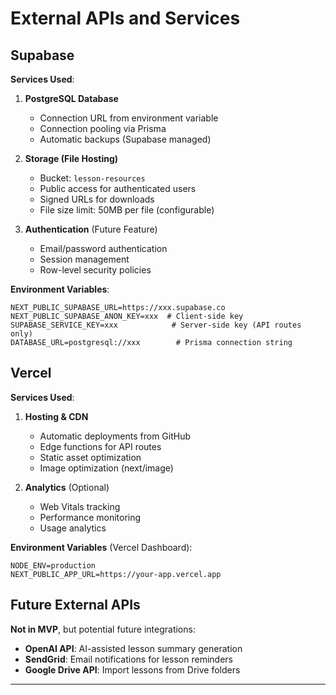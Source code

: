 # External APIs and Services

## Supabase

**Services Used**:

1. **PostgreSQL Database**
   - Connection URL from environment variable
   - Connection pooling via Prisma
   - Automatic backups (Supabase managed)

2. **Storage (File Hosting)**
   - Bucket: `lesson-resources`
   - Public access for authenticated users
   - Signed URLs for downloads
   - File size limit: 50MB per file (configurable)

3. **Authentication** (Future Feature)
   - Email/password authentication
   - Session management
   - Row-level security policies

**Environment Variables**:

```env
NEXT_PUBLIC_SUPABASE_URL=https://xxx.supabase.co
NEXT_PUBLIC_SUPABASE_ANON_KEY=xxx  # Client-side key
SUPABASE_SERVICE_KEY=xxx            # Server-side key (API routes only)
DATABASE_URL=postgresql://xxx        # Prisma connection string
```

## Vercel

**Services Used**:

1. **Hosting & CDN**
   - Automatic deployments from GitHub
   - Edge functions for API routes
   - Static asset optimization
   - Image optimization (next/image)

2. **Analytics** (Optional)
   - Web Vitals tracking
   - Performance monitoring
   - Usage analytics

**Environment Variables** (Vercel Dashboard):

```env
NODE_ENV=production
NEXT_PUBLIC_APP_URL=https://your-app.vercel.app
```

## Future External APIs

**Not in MVP**, but potential future integrations:

- **OpenAI API**: AI-assisted lesson summary generation
- **SendGrid**: Email notifications for lesson reminders
- **Google Drive API**: Import lessons from Drive folders

---
